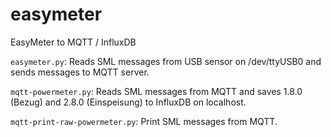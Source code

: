 # easymeter
EasyMeter to MQTT / InfluxDB

`easymeter.py`: Reads SML messages from USB sensor on /dev/ttyUSB0 and sends messages to MQTT server.

`mqtt-powermeter.py`: Reads SML messages from MQTT and saves 1.8.0 (Bezug) and 2.8.0 (Einspeisung) to InfluxDB on localhost.

`mqtt-print-raw-powermeter.py`: Print SML messages from MQTT.
